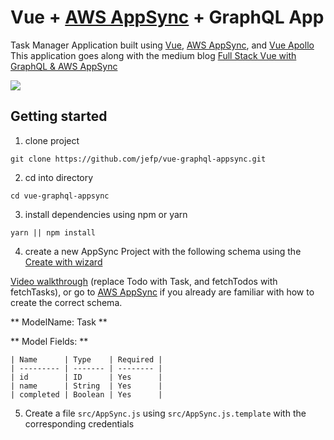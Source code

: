 # Vue + [AWS AppSync](https://aws.amazon.com/appsync/) + GraphQL App

Task Manager Application built using [Vue](https://vuejs.org/), [AWS AppSync](https://aws.amazon.com/appsync/), and [Vue Apollo](https://github.com/Akryum/vue-apollo)
This application goes along with the medium blog [Full Stack Vue with GraphQL & AWS AppSync](https://medium.com/@dabit3/full-stack-vue-with-graphql-aws-appsync-adc5af474dc9)

![](https://i.imgur.com/9TdyOOi.jpg)


## Getting started

1. clone project

```
git clone https://github.com/jefp/vue-graphql-appsync.git
```

2. cd into directory

```
cd vue-graphql-appsync
```

3. install dependencies using npm or yarn

```
yarn || npm install
```

4. create a new AppSync Project with the following schema using the [Create with wizard](https://docs.aws.amazon.com/appsync/latest/devguide/provision-with-wizard.html)

[Video walkthrough](https://www.youtube.com/watch?v=0Xbt7VqkJNc) (replace Todo with Task, and fetchTodos with fetchTasks), or go to [AWS AppSync](https://aws.amazon.com/appsync/) if you already are familiar with how to create the correct schema.


** ModelName: Task **

** Model Fields: **

 ```
| Name      | Type    | Required |
| --------- | ------- | -------- |
| id        | ID      | Yes      |
| name      | String  | Yes      |
| completed | Boolean | Yes      |
```

5. Create a file  `src/AppSync.js` using `src/AppSync.js.template` with the corresponding credentials
